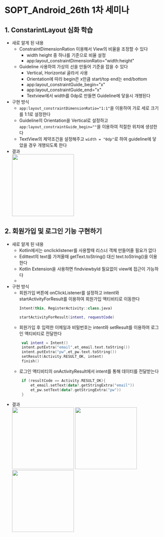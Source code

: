 # SOPT_Android_26th 1차 세미나


## 1. ConstarintLayout 심화 학습

+ 새로 알게 된 내용
  + ConstraintDimensionRation 이용해서 View의  비율을 조정할 수 있다
    - width height 중 하나를 기준으로 비율 설정
    - app:layout_constraintDimensionRatio="width:height" 
  + Guideline 사용하여 가상의 선을 만들어 기준을 잡을 수 있다
    - Vertical, Horizontal 골라서 사용
    - Orientation에 따라 begin은 x만큼 start/top end는 end/bottom
    - app:layout_constraintGuide_begin="x"
    - app:layout_constraintGuide_end="x"
    - Textview에서 width를 0dp로 만들면 Guideline에 닿을시 개행된다
+ 구현 방식
    - ``` app:layout_constraintDimensionRatio="1:1" ```을 이용하여 가로 세로 크기를 1:1로 설정한다
    - Guideline의 Orientation을 Vertical로 설정하고 ``` app:layout_constraintGuide_begin="" ```을 이용하여 적절한 위치에 생성한다
    - TextView의 제약조건을 설정해주고 ``` width = "0dp" ```로 하여 guideline에 닿았을 경우 개행되도록 한다
+ 결과
<br/> <img width="200" src ="https://user-images.githubusercontent.com/46626421/80307152-54120280-8802-11ea-9f4e-91aed5184e21.png">

## 2. 회원가입 및 로그인 기능 구현하기
+ 새로 알게 된 내용
    - Kotlin에서는 onclicklistener를 사용할때 리스너 객체 만들어줄 필요가 없다
    - Edittext의 text를 가져올때 getText.toString() 대신 text.toString()을 이용한다
    - Kotlin Extension을 사용하면 findviewbyId 필요없이 view에 접근이 가능하다
    - 
+ 구현 방식
    - 회원가입 버튼에 onClickListener를 설정하고 intent와 startActivityForResult를 이용하여 회원가입 액티비티로 이동한다
      ```kotlin
      Intent(this, RegisterActivity::class.java)
      
      startActivityForResult(intent, requestCode)
      ```
    - 회원가입 후 입력한 이메일과 비밀번호는 intent와 setResult를 이용하여 로그인 액티비티로 전달한다
      ```kotlin
       val intent = Intent()
       intent.putExtra("email",et_email.text.toString())
       intent.putExtra("pw",et_pw.text.toString())
       setResult(Activity.RESULT_OK, intent)
       finish()
      ```
     - 로그인 액티비티의 onActivityResult에서 intent를 통해 데이터를 전달받는다
       ```kotlin
        if (resultCode == Activity.RESULT_OK){
            et_email.setText(data?.getStringExtra("email"))
            et_pw.setText(data?.getStringExtra("pw"))
        }
+ 결과 
<br/>  <img width="200" src="https://user-images.githubusercontent.com/46626421/80307842-94737f80-8806-11ea-91fa-02def43884ab.png">
  <img width="200" src="https://user-images.githubusercontent.com/46626421/80307845-963d4300-8806-11ea-89d3-329239802177.png">
  <img width="200" src="https://user-images.githubusercontent.com/46626421/80307844-963d4300-8806-11ea-8f03-a89d8d7dc9a8.png">
